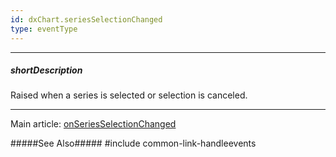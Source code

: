 ```yaml
---
id: dxChart.seriesSelectionChanged
type: eventType
---
```

---
##### shortDescription
Raised when a series is selected or selection is canceled.

---
Main article: [onSeriesSelectionChanged](/api-reference/10%20UI%20Components/dxChart/1%20Configuration/onSeriesSelectionChanged.md '/Documentation/ApiReference/UI_Components/dxChart/Configuration/#onSeriesSelectionChanged')

#####See Also#####
#include common-link-handleevents